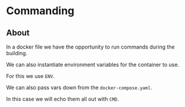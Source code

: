 # Commanding

## About

In a docker file we have the opportunity to run commands during the building.

We can also instantiate environment variables for the container to use.

For this we use `ENV`.

We can also pass vars down from the `docker-compose.yaml`.

In this case we will echo them all out with `CMD`.

